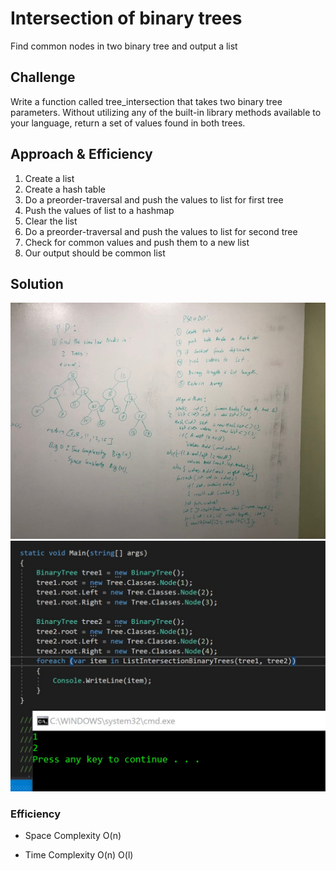 # Intersection of binary trees
Find common nodes in two binary tree and output a list

## Challenge
Write a function called tree_intersection that takes two binary tree parameters.
Without utilizing any of the built-in library methods available to your language, return a set of values found in both trees.

## Approach & Efficiency
1. Create a list
2. Create a hash table
3. Do a preorder-traversal and push the values to list for first tree
4. Push the values of list to a hashmap
5. Clear the list
6. Do a preorder-traversal and push the values to list for second tree
7. Check for common values and push them to a new list
8. Our output should be common list

## Solution
![TreesCommon](/Assets/TreeComparison.jpg)
![TreesCommon](/Assets/TreeComparison2.jpg)

### Efficiency
* Space Complexity
O(n) 

* Time Complexity
O(n) O(l)
